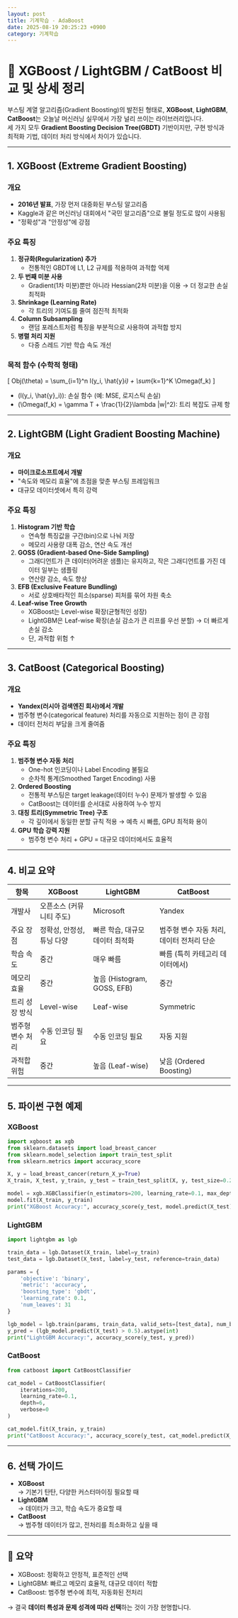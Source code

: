 ```yaml
---
layout: post
title: 기계학습 - AdaBoost
date: 2025-08-19 20:25:23 +0900
category: 기계학습
---
```

# 🌳 XGBoost / LightGBM / CatBoost 비교 및 상세 정리

부스팅 계열 알고리즘(Gradient Boosting)의 발전된 형태로, **XGBoost**, **LightGBM**, **CatBoost**는 오늘날 머신러닝 실무에서 가장 널리 쓰이는 라이브러리입니다.  
세 가지 모두 **Gradient Boosting Decision Tree(GBDT)** 기반이지만, 구현 방식과 최적화 기법, 데이터 처리 방식에서 차이가 있습니다.

---

## 1. XGBoost (Extreme Gradient Boosting)

### 개요
- **2016년 발표**, 가장 먼저 대중화된 부스팅 알고리즘
- Kaggle과 같은 머신러닝 대회에서 "국민 알고리즘"으로 불릴 정도로 많이 사용됨
- "정확성"과 "안정성"에 강점

### 주요 특징
1. **정규화(Regularization) 추가**
   - 전통적인 GBDT에 L1, L2 규제를 적용하여 과적합 억제
2. **두 번째 미분 사용**
   - Gradient(1차 미분)뿐만 아니라 Hessian(2차 미분)을 이용 → 더 정교한 손실 최적화
3. **Shrinkage (Learning Rate)**
   - 각 트리의 기여도를 줄여 점진적 최적화
4. **Column Subsampling**
   - 랜덤 포레스트처럼 특징을 부분적으로 사용하여 과적합 방지
5. **병렬 처리 지원**
   - 다중 스레드 기반 학습 속도 개선

### 목적 함수 (수학적 형태)
\[
Obj(\theta) = \sum_{i=1}^n l(y_i, \hat{y}_i) + \sum_{k=1}^K \Omega(f_k)
\]

- \(l(y_i, \hat{y}_i)\): 손실 함수 (예: MSE, 로지스틱 손실)  
- \(\Omega(f_k) = \gamma T + \frac{1}{2}\lambda \|w\|^2\): 트리 복잡도 규제 항  

---

## 2. LightGBM (Light Gradient Boosting Machine)

### 개요
- **마이크로소프트에서 개발**
- "속도와 메모리 효율"에 초점을 맞춘 부스팅 프레임워크
- 대규모 데이터셋에서 특히 강력

### 주요 특징
1. **Histogram 기반 학습**
   - 연속형 특징값을 구간(bin)으로 나눠 저장
   - 메모리 사용량 대폭 감소, 연산 속도 개선
2. **GOSS (Gradient-based One-Side Sampling)**
   - 그래디언트가 큰 데이터(어려운 샘플)는 유지하고, 작은 그래디언트를 가진 데이터 일부는 샘플링
   - 연산량 감소, 속도 향상
3. **EFB (Exclusive Feature Bundling)**
   - 서로 상호배타적인 희소(sparse) 피처를 묶어 차원 축소
4. **Leaf-wise Tree Growth**
   - XGBoost는 Level-wise 확장(균형적인 성장)  
   - LightGBM은 Leaf-wise 확장(손실 감소가 큰 리프를 우선 분할) → 더 빠르게 손실 감소  
   - 단, 과적합 위험 ↑

---

## 3. CatBoost (Categorical Boosting)

### 개요
- **Yandex(러시아 검색엔진 회사)에서 개발**
- 범주형 변수(categorical feature) 처리를 자동으로 지원하는 점이 큰 강점
- 데이터 전처리 부담을 크게 줄여줌

### 주요 특징
1. **범주형 변수 자동 처리**
   - One-hot 인코딩이나 Label Encoding 불필요
   - 순차적 통계(Smoothed Target Encoding) 사용
2. **Ordered Boosting**
   - 전통적 부스팅은 target leakage(데이터 누수) 문제가 발생할 수 있음  
   - CatBoost는 데이터를 순서대로 사용하여 누수 방지
3. **대칭 트리(Symmetric Tree) 구조**
   - 각 깊이에서 동일한 분할 규칙 적용 → 예측 시 빠름, GPU 최적화 용이
4. **GPU 학습 강력 지원**
   - 범주형 변수 처리 + GPU = 대규모 데이터에서도 효율적

---

## 4. 비교 요약

| 항목 | XGBoost | LightGBM | CatBoost |
|------|----------|-----------|-----------|
| 개발사 | 오픈소스 (커뮤니티 주도) | Microsoft | Yandex |
| 주요 장점 | 정확성, 안정성, 튜닝 다양 | 빠른 학습, 대규모 데이터 최적화 | 범주형 변수 자동 처리, 데이터 전처리 단순 |
| 학습 속도 | 중간 | 매우 빠름 | 빠름 (특히 카테고리 데이터에서) |
| 메모리 효율 | 중간 | 높음 (Histogram, GOSS, EFB) | 중간 |
| 트리 성장 방식 | Level-wise | Leaf-wise | Symmetric |
| 범주형 변수 처리 | 수동 인코딩 필요 | 수동 인코딩 필요 | 자동 지원 |
| 과적합 위험 | 중간 | 높음 (Leaf-wise) | 낮음 (Ordered Boosting) |

---

## 5. 파이썬 구현 예제

### XGBoost
```python
import xgboost as xgb
from sklearn.datasets import load_breast_cancer
from sklearn.model_selection import train_test_split
from sklearn.metrics import accuracy_score

X, y = load_breast_cancer(return_X_y=True)
X_train, X_test, y_train, y_test = train_test_split(X, y, test_size=0.2, random_state=42)

model = xgb.XGBClassifier(n_estimators=200, learning_rate=0.1, max_depth=4)
model.fit(X_train, y_train)
print("XGBoost Accuracy:", accuracy_score(y_test, model.predict(X_test)))
```

### LightGBM
```python
import lightgbm as lgb

train_data = lgb.Dataset(X_train, label=y_train)
test_data = lgb.Dataset(X_test, label=y_test, reference=train_data)

params = {
    'objective': 'binary',
    'metric': 'accuracy',
    'boosting_type': 'gbdt',
    'learning_rate': 0.1,
    'num_leaves': 31
}

lgb_model = lgb.train(params, train_data, valid_sets=[test_data], num_boost_round=200, early_stopping_rounds=20)
y_pred = (lgb_model.predict(X_test) > 0.5).astype(int)
print("LightGBM Accuracy:", accuracy_score(y_test, y_pred))
```

### CatBoost
```python
from catboost import CatBoostClassifier

cat_model = CatBoostClassifier(
    iterations=200,
    learning_rate=0.1,
    depth=6,
    verbose=0
)

cat_model.fit(X_train, y_train)
print("CatBoost Accuracy:", accuracy_score(y_test, cat_model.predict(X_test)))
```

---

## 6. 선택 가이드

- **XGBoost**  
  → 기본기 탄탄, 다양한 커스터마이징 필요할 때  
- **LightGBM**  
  → 데이터가 크고, 학습 속도가 중요할 때  
- **CatBoost**  
  → 범주형 데이터가 많고, 전처리를 최소화하고 싶을 때  

---

## 📌 요약
- XGBoost: 정확하고 안정적, 표준적인 선택  
- LightGBM: 빠르고 메모리 효율적, 대규모 데이터 적합  
- CatBoost: 범주형 변수에 최적, 자동화된 전처리  

→ 결국 **데이터 특성과 문제 성격에 따라 선택**하는 것이 가장 현명합니다.